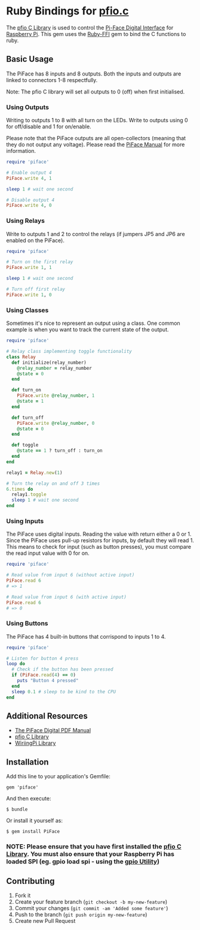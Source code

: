 # Ruby Bindings for [pfio.c](https://github.com/thomasmacpherson/piface/tree/master/c)

The [pfio C Library](https://github.com/thomasmacpherson/piface/blob/master/c/) is used to control the [Pi-Face Digital Interface](http://pi.cs.man.ac.uk/interface.htm) for [Raspberry Pi](http://www.raspberrypi.org/). This gem uses the [Ruby-FFI](https://github.com/ffi/ffi) gem to bind the C functions to ruby.

## Basic Usage

The PiFace has 8 inputs and 8 outputs. Both the inputs and outputs are linked to connectors 1-8 respectfully.

Note: The pfio C library will set all outputs to 0 (off) when first initialised.

### Using Outputs
Writing to outputs 1 to 8 with all turn on the LEDs. Write to outputs using 0 for off/disable and 1 for on/enable.

Please note that the PiFace outputs are all open-collectors (meaning that they do not output any voltage). Please read the [PiFace Manual](http://www.farnell.com/datasheets/1684425.pdf) for more information.

```ruby
require 'piface'

# Enable output 4
PiFace.write 4, 1

sleep 1 # wait one second

# Disable output 4
PiFace.write 4, 0
```

### Using Relays
Write to outputs 1 and 2 to control the relays (if jumpers JP5 and JP6 are enabled on the PiFace).
```ruby
require 'piface'

# Turn on the first relay
PiFace.write 1, 1

sleep 1 # wait one second

# Turn off first relay
PiFace.write 1, 0
```

### Using Classes
Sometimes it's nice to represent an output using a class. One common example is when you want to track the current state of the output.
```ruby
require 'piface'

# Relay class implementing toggle functionality
class Relay
  def initialize(relay_number)
    @relay_number = relay_number
    @state = 0
  end

  def turn_on
    PiFace.write @relay_number, 1
    @state = 1
  end

  def turn_off
    PiFace.write @relay_number, 0
    @state = 0
  end

  def toggle
    @state == 1 ? turn_off : turn_on
  end
end

relay1 = Relay.new(1)

# Turn the relay on and off 3 times
6.times do
  relay1.toggle
  sleep 1 # wait one second
end
```

### Using Inputs
The PiFace uses digital inputs. Reading the value with return either a 0 or 1. Since the PiFace uses pull-up resistors for inputs, by default they will read 1. This means to check for input (such as button presses), you must compare the read input value with 0 for on.
```ruby
require 'piface'

# Read value from input 6 (without active input)
PiFace.read 6
# => 1

# Read value from input 6 (with active input)
PiFace.read 6
# => 0
```

### Using Buttons
The PiFace has 4 built-in buttons that corrispond to inputs 1 to 4.
```ruby
require 'piface'

# Listen for button 4 press
loop do
  # Check if the button has been pressed
  if (PiFace.read(4) == 0)
    puts "Button 4 pressed"
  end
  sleep 0.1 # sleep to be kind to the CPU
end
```

## Additional Resources
* [The PiFace Digital PDF Manual](http://www.farnell.com/datasheets/1684425.pdf)
* [pfio C Library](https://github.com/thomasmacpherson/piface/blob/master/c/)
* [WiriingPi Library](https://github.com/WiringPi/WiringPi)

## Installation

Add this line to your application's Gemfile:

    gem 'piface'

And then execute:

    $ bundle

Or install it yourself as:

    $ gem install PiFace

### NOTE: Please ensure that you have first installed the [pfio C Library](https://github.com/thomasmacpherson/piface#c). You must also ensure that your Raspberry Pi has loaded SPI (eg. gpio load spi - using the [gpio Utility](https://projects.drogon.net/raspberry-pi/wiringpi/the-gpio-utility/))

## Contributing

1. Fork it
2. Create your feature branch (`git checkout -b my-new-feature`)
3. Commit your changes (`git commit -am 'Added some feature'`)
4. Push to the branch (`git push origin my-new-feature`)
5. Create new Pull Request
